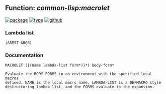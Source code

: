 ## Function: ***common-lisp:macrolet***
[![package](https://img.shields.io/badge/Package-COMMON--LISP-5f9ea0.svg?style=social&colorA=999999)](../) [![type](https://img.shields.io/badge/Type-Function-5f9ea0.svg?style=social&colorA=999999)](../#function) [![github](https://img.shields.io/badge/GitHub-View_the_source-5f9ea0.svg?style=social&colorA=999999&logo=github)](https://github.com/sbcl/sbcl/blob/master/src/compiler/info-functions.lisp/) 
### Lambda list
```
(&REST ARGS)
```
### Documentation
```
MACROLET ({(name lambda-list form*)}*) body-form*

Evaluate the BODY-FORMS in an environment with the specified local macros
defined. NAME is the local macro name, LAMBDA-LIST is a DEFMACRO style
destructuring lambda list, and the FORMS evaluate to the expansion.
```
